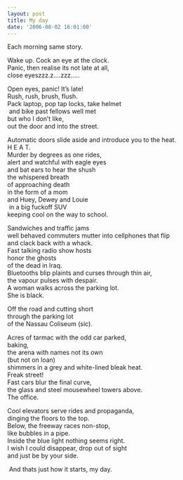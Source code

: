 ```yaml
---
layout: post
title: My day
date: '2006-08-02 16:01:00'
---
```


<p>Each morning same story.</p>

<p>Wake up. Cock an eye at the clock.<br/>
Panic, then realise its not late at all,<br/> 
close eyeszzz.z&hellip;.zzz&hellip;..<br/></p>

<p>Open eyes, panic! It&rsquo;s late!<br/>
Rush, rush, brush, flush.<br/>
Pack laptop, pop tap locks, take helmet<br/>
 and bike past fellows well met<br/>
but who I don&rsquo;t like,<br/>
out the door and into the street.<br/></p>

<p>Automatic doors slide aside and introduce you to the heat.<br/>
H E A T.<br/>
Murder by degrees as one rides,<br/>
alert and watchful with eagle eyes<br/>
and bat ears to hear the shush<br/>
the whispered breath <br/>
of approaching death<br/>
in the form of a mom<br/>
    and Huey, Dewey and Louie<br/>
 in a big fuckoff SUV<br/>
keeping cool on the way to school.<br/></p>

<p>Sandwiches and traffic jams<br/>
well behaved commuters mutter into cellphones that flip<br/>
and clack back with a whack.<br/>
Fast talking radio show hosts<br/>
    honor the ghosts<br/>
of the dead in Iraq.<br/>
Bluetooths blip plaints and curses through thin air,<br/>
the vapour pulses with despair.<br/>
A woman walks across the parking lot.<br/>
She is black.<br/></p>

<p>Off the road and cutting short<br/>
through the parking lot<br/>
of the Nassau Coliseum (sic).<br/></p>

<p>Acres of tarmac with the odd car parked,<br/>
baking,<br/>
the arena with names not its own<br/>
(but not on loan)<br/>
shimmers in a grey and white-lined bleak heat.<br/>
Freak street!<br/>
Fast cars blur the final curve,<br/>
the glass and steel mousewheel towers above.<br/>
The office.<br/></p>

<p>Cool elevators serve rides and propaganda,<br/>
dinging the floors to the top.<br/>
Below, the freeway races non-stop,<br/>
like bubbles in a pipe.<br/>
Inside the blue light nothing seems right.<br/>
I wish I could disappear, drop out of sight<br/>
and just be by your side.<br/></p>

<p> And thats just how it starts, my day.</p>